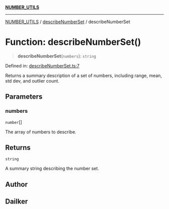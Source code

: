 [**NUMBER_UTILS**](../../README.md)

***

[NUMBER_UTILS](../../README.md) / [describeNumberSet](../README.md) / describeNumberSet

# Function: describeNumberSet()

> **describeNumberSet**(`numbers`): `string`

Defined in: [describeNumberSet.ts:7](https://github.com/dailker/everyutil/blob/acf16940f3e607b618e84e164891e8ae03e0a446/src/number/describeNumberSet.ts#L7)

Returns a summary description of a set of numbers, including range, mean, std dev, and outlier count.

## Parameters

### numbers

`number`[]

The array of numbers to describe.

## Returns

`string`

A summary string describing the number set.

## Author

## Dailker
